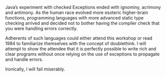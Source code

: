 Java’s experiment with checked Exceptions ended with ignominy, acrimony and
antimony. As the human race evolved more esoteric higher-brain functions,
programming languages with more advanced static type checking arrived and
decided not to bother having the compiler check that you were handling errors
correctly.

Adherents of such languages could either attend this workshop or read 1984 to
familiarize themselves with the concept of doublethink. I will attempt to show
the attendee that it is perfectly possible to write rich and clear programs
without once relying on the use of exceptions to propagate and handle errors.

Ironically, I will fail miserably.

